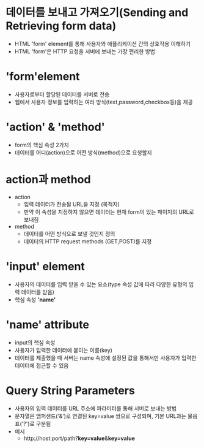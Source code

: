 # 데이터를 보내고 가져오기(Sending and Retrieving form data)
- HTML 'form' element를 통해 사용자와 애플리케이션 간의 상호작용 이해하기
- HTML 'form'은 HTTP 요청을 서버에 보내는 가장 편리한 방법

# 'form'element
- 사용자로부터 할당된 데이터를 서버로 전송
- 웹에서 사용자 정보를 입력하는 여러 방식(text,password,checkbox등)을 제공

# 'action' & 'method'
- form의 핵심 속성 2가지
- 데이터를 어디(action)으로 어떤 방식(method)으로 요청할지

# action과 method
- action
    - 입력 데이터가 전송될 URL을 지정 (목적지)
    - 만약 이 속성을 지정하지 않으면 데이터는 현재 form이 있는 페이지의 URL로 보내짐
- method
    - 데이터를 어떤 방식으로 보낼 것인지 정의
    - 데이터의 HTTP request methods (GET,POST)를 지정

# 'input' element
- 사용자의 데이터를 입력 받을 수 있는 요소(type 속성 값에 따라 다양한 유형의 입력 데이터를 받음)
- 핵심 속성 **'name'**

# 'name' attribute
- input의 핵심 속성
- 사용자가 입력한 데이터에 붙이는 이름(key)
- 데이터를 제출했을 때 서버는 name 속성에 설정된 값을 통해서만 사용자가 입력한 데이터에 접근할 수 있음

# Query String Parameters
- 사용자의 입력 데이터를 URL 주소에 파라미터를 통해 서버로 보내는 방법
- 문자열은 앰퍼샌드('&')로 연결된 key=value 쌍으로 구성되며, 기본 URL과는 물음표('?')로 구분됨
- 예시 
    - http://host:port/path?**key=value**&**key=value**